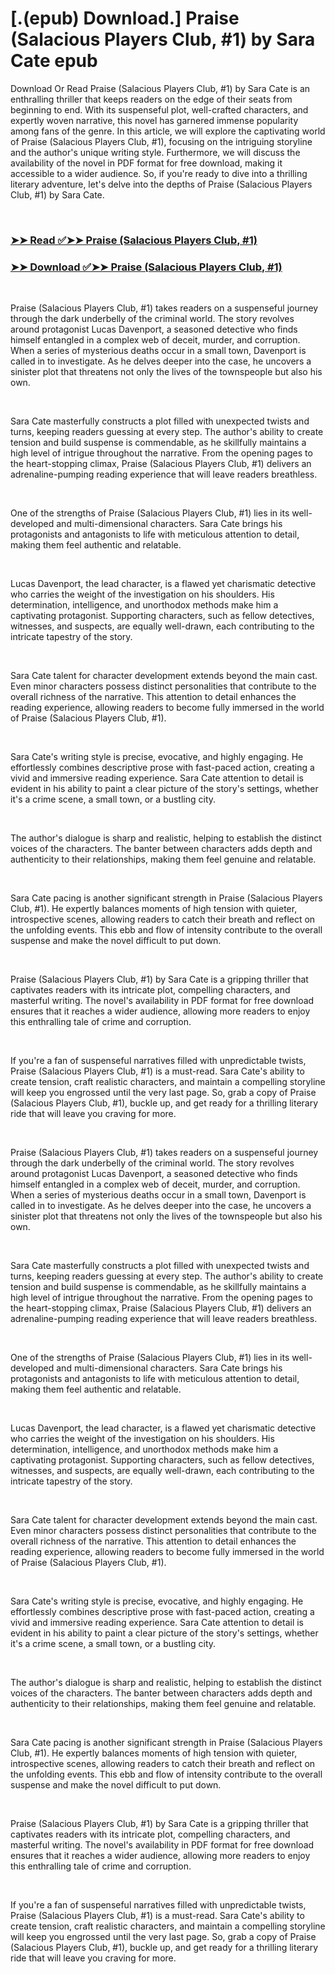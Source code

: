 # [.(epub) Download.] Praise (Salacious Players Club, #1) by Sara Cate epub

<p>Download Or Read Praise (Salacious Players Club, #1) by Sara Cate is an enthralling thriller that keeps readers on the edge of their seats from beginning to end. With its suspenseful plot, well-crafted characters, and expertly woven narrative, this novel has garnered immense popularity among fans of the genre. In this article, we will explore the captivating world of Praise (Salacious Players Club, #1), focusing on the intriguing storyline and the author's unique writing style. Furthermore, we will discuss the availability of the novel in PDF format for free download, making it accessible to a wider audience. So, if you're ready to dive into a thrilling literary adventure, let's delve into the depths of Praise (Salacious Players Club, #1) by Sara Cate.</p>
<p>&nbsp;</p>

### [➤➤ Read ✅➤➤ Praise (Salacious Players Club, #1)](https://pdf2worldwide.blogspot.com/id/60416566)

### [➤➤ Download ✅➤➤ Praise (Salacious Players Club, #1)](https://pdf2worldwide.blogspot.com/id/60416566)

<p>&nbsp;</p>
<p>Praise (Salacious Players Club, #1) takes readers on a suspenseful journey through the dark underbelly of the criminal world. The story revolves around protagonist Lucas Davenport, a seasoned detective who finds himself entangled in a complex web of deceit, murder, and corruption. When a series of mysterious deaths occur in a small town, Davenport is called in to investigate. As he delves deeper into the case, he uncovers a sinister plot that threatens not only the lives of the townspeople but also his own.</p>
<p>&nbsp;</p>
<p>Sara Cate masterfully constructs a plot filled with unexpected twists and turns, keeping readers guessing at every step. The author's ability to create tension and build suspense is commendable, as he skillfully maintains a high level of intrigue throughout the narrative. From the opening pages to the heart-stopping climax, Praise (Salacious Players Club, #1) delivers an adrenaline-pumping reading experience that will leave readers breathless.</p>
<p>&nbsp;</p>
<p>One of the strengths of Praise (Salacious Players Club, #1) lies in its well-developed and multi-dimensional characters. Sara Cate brings his protagonists and antagonists to life with meticulous attention to detail, making them feel authentic and relatable.</p>
<p>&nbsp;</p>
<p>Lucas Davenport, the lead character, is a flawed yet charismatic detective who carries the weight of the investigation on his shoulders. His determination, intelligence, and unorthodox methods make him a captivating protagonist. Supporting characters, such as fellow detectives, witnesses, and suspects, are equally well-drawn, each contributing to the intricate tapestry of the story.</p>
<p>&nbsp;</p>
<p>Sara Cate talent for character development extends beyond the main cast. Even minor characters possess distinct personalities that contribute to the overall richness of the narrative. This attention to detail enhances the reading experience, allowing readers to become fully immersed in the world of Praise (Salacious Players Club, #1).</p>
<p>&nbsp;</p>
<p>Sara Cate's writing style is precise, evocative, and highly engaging. He effortlessly combines descriptive prose with fast-paced action, creating a vivid and immersive reading experience. Sara Cate attention to detail is evident in his ability to paint a clear picture of the story's settings, whether it's a crime scene, a small town, or a bustling city.</p>
<p>&nbsp;</p>
<p>The author's dialogue is sharp and realistic, helping to establish the distinct voices of the characters. The banter between characters adds depth and authenticity to their relationships, making them feel genuine and relatable.</p>
<p>&nbsp;</p>
<p>Sara Cate pacing is another significant strength in Praise (Salacious Players Club, #1). He expertly balances moments of high tension with quieter, introspective scenes, allowing readers to catch their breath and reflect on the unfolding events. This ebb and flow of intensity contribute to the overall suspense and make the novel difficult to put down.</p>
<p>&nbsp;</p>
<p>Praise (Salacious Players Club, #1) by Sara Cate is a gripping thriller that captivates readers with its intricate plot, compelling characters, and masterful writing. The novel's availability in PDF format for free download ensures that it reaches a wider audience, allowing more readers to enjoy this enthralling tale of crime and corruption.</p>
<p>&nbsp;</p>
<p>If you're a fan of suspenseful narratives filled with unpredictable twists, Praise (Salacious Players Club, #1) is a must-read. Sara Cate's ability to create tension, craft realistic characters, and maintain a compelling storyline will keep you engrossed until the very last page. So, grab a copy of Praise (Salacious Players Club, #1), buckle up, and get ready for a thrilling literary ride that will leave you craving for more.</p>
<p>&nbsp;</p>
<p>Praise (Salacious Players Club, #1) takes readers on a suspenseful journey through the dark underbelly of the criminal world. The story revolves around protagonist Lucas Davenport, a seasoned detective who finds himself entangled in a complex web of deceit, murder, and corruption. When a series of mysterious deaths occur in a small town, Davenport is called in to investigate. As he delves deeper into the case, he uncovers a sinister plot that threatens not only the lives of the townspeople but also his own.</p>
<p>&nbsp;</p>
<p>Sara Cate masterfully constructs a plot filled with unexpected twists and turns, keeping readers guessing at every step. The author's ability to create tension and build suspense is commendable, as he skillfully maintains a high level of intrigue throughout the narrative. From the opening pages to the heart-stopping climax, Praise (Salacious Players Club, #1) delivers an adrenaline-pumping reading experience that will leave readers breathless.</p>
<p>&nbsp;</p>
<p>One of the strengths of Praise (Salacious Players Club, #1) lies in its well-developed and multi-dimensional characters. Sara Cate brings his protagonists and antagonists to life with meticulous attention to detail, making them feel authentic and relatable.</p>
<p>&nbsp;</p>
<p>Lucas Davenport, the lead character, is a flawed yet charismatic detective who carries the weight of the investigation on his shoulders. His determination, intelligence, and unorthodox methods make him a captivating protagonist. Supporting characters, such as fellow detectives, witnesses, and suspects, are equally well-drawn, each contributing to the intricate tapestry of the story.</p>
<p>&nbsp;</p>
<p>Sara Cate talent for character development extends beyond the main cast. Even minor characters possess distinct personalities that contribute to the overall richness of the narrative. This attention to detail enhances the reading experience, allowing readers to become fully immersed in the world of Praise (Salacious Players Club, #1).</p>
<p>&nbsp;</p>
<p>Sara Cate's writing style is precise, evocative, and highly engaging. He effortlessly combines descriptive prose with fast-paced action, creating a vivid and immersive reading experience. Sara Cate attention to detail is evident in his ability to paint a clear picture of the story's settings, whether it's a crime scene, a small town, or a bustling city.</p>
<p>&nbsp;</p>
<p>The author's dialogue is sharp and realistic, helping to establish the distinct voices of the characters. The banter between characters adds depth and authenticity to their relationships, making them feel genuine and relatable.</p>
<p>&nbsp;</p>
<p>Sara Cate pacing is another significant strength in Praise (Salacious Players Club, #1). He expertly balances moments of high tension with quieter, introspective scenes, allowing readers to catch their breath and reflect on the unfolding events. This ebb and flow of intensity contribute to the overall suspense and make the novel difficult to put down.</p>
<p>&nbsp;</p>
<p>Praise (Salacious Players Club, #1) by Sara Cate is a gripping thriller that captivates readers with its intricate plot, compelling characters, and masterful writing. The novel's availability in PDF format for free download ensures that it reaches a wider audience, allowing more readers to enjoy this enthralling tale of crime and corruption.</p>
<p>&nbsp;</p>
<p>If you're a fan of suspenseful narratives filled with unpredictable twists, Praise (Salacious Players Club, #1) is a must-read. Sara Cate's ability to create tension, craft realistic characters, and maintain a compelling storyline will keep you engrossed until the very last page. So, grab a copy of Praise (Salacious Players Club, #1), buckle up, and get ready for a thrilling literary ride that will leave you craving for more.</p>
<p>&nbsp;</p>
